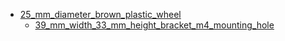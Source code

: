 * [25_mm_diameter_brown_plastic_wheel](25_mm_diameter_brown_plastic_wheel)
  * [39_mm_width_33_mm_height_bracket_m4_mounting_hole](25_mm_diameter_brown_plastic_wheel/39_mm_width_33_mm_height_bracket_m4_mounting_hole)
